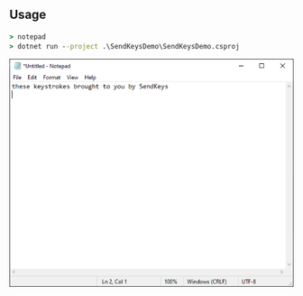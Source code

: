 ﻿## Usage

```cmd
> notepad
> dotnet run --project .\SendKeysDemo\SendKeysDemo.csproj
```

![screenshot](screenshot.png)
